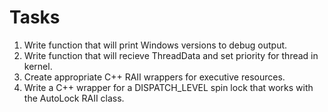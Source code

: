 # Tasks

1. Write function that will print Windows versions to debug output.
2. Write function that will recieve ThreadData and set priority for thread in kernel.
3. Create appropriate C++ RAII wrappers for executive resources.
4. Write a C++ wrapper for a DISPATCH_LEVEL spin lock that works with the AutoLock RAII class.

